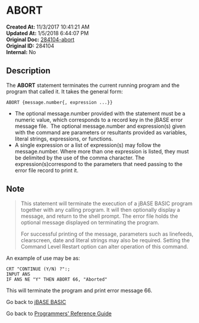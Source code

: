 # ABORT

**Created At:** 11/3/2017 10:41:21 AM  
**Updated At:** 1/5/2018 6:44:07 PM  
**Original Doc:** [284104-abort](https://docs.jbase.com/36868-jbase-basic/284104-abort)  
**Original ID:** 284104  
**Internal:** No  

## Description

The **ABORT** statement terminates the current running program and the program that called it. It takes the general form:

```
ABORT {message.number{, expression ...}}
```

- The optional message.number provided with the statement must be a numeric value, which corresponds to a record key in the jBASE error message file.  The optional message.number and expression(s) given with the command are parameters or resultants provided as variables, literal strings, expressions, or functions.
- A single expression or a list of expression(s) may follow the message.number. Where more than one expression is listed, they must be delimited by the use of the comma character. The expression(s)correspond to the parameters that need passing to the error file record to print it.

## Note

> This statement will terminate the execution of a jBASE BASIC program together with any calling program. It will then optionally display a message, and return to the shell prompt. The error file holds the optional message displayed on terminating the program.
>
> For successful printing of the message, parameters such as linefeeds, clearscreen, date and literal strings may also be required. Setting the Command Level Restart option can alter operation of this command.

An example of use may be as:

```
CRT "CONTINUE (Y/N) ?":;
INPUT ANS
IF ANS NE "Y" THEN ABORT 66, "Aborted"
```

This will terminate the program and print error message 66.

Go back to [jBASE BASIC](./../README.md)

Go back to [Programmers' Reference Guide](./../../reference-guides/jbc/README.md)
